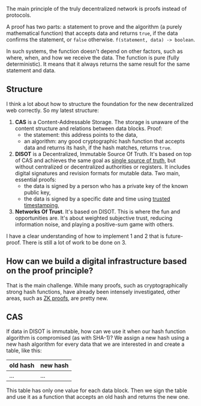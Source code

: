 The main principle of the truly decentralized network is proofs instead of protocols.

A proof has two parts: a statement to prove and the algorithm (a purely mathematical function) that accepts data and returns `true`, if the data confirms the statement, or `false` otherwise. `f(statement, data) -> boolean`.

In such systems, the function doesn't depend on other factors, such as where, when, and how we receive the data. The function is pure (fully deterministic). It means that it always returns the same result for the same statement and data.

## Structure

I think a lot about how to structure the foundation for the new decentralized web correctly. So my latest structure:

1. **CAS** is a Content-Addressable Storage. The storage is unaware of the content structure and relations between data blocks. Proof:
   - the statement: this address points to the data,
   - an algorithm: any good cryptographic hash function that accepts data and returns its hash, if the hash matches, returns `true`.
2. **DISOT** is a Decentralized, Immutable Source Of Truth. It's based on top of CAS and achieves the same goal as [single source of truth](https://en.wikipedia.org/wiki/Single_source_of_truth), but without centralized or decentralized authorities or registers. It includes digital signatures and revision formats for mutable data. Two main, essential proofs:
   - the data is signed by a person who has a private key of the known public key,
   - the data is signed by a specific date and time using [trusted timestamping](https://en.wikipedia.org/wiki/Trusted_timestamping),
3. **Networks Of Trust**. It's based on DISOT. This is where the fun and opportunities are. It's about weighted subjective trust, reducing information noise, and playing a positive-sum game with others.

I have a clear understanding of how to implement 1 and 2 that is future-proof. There is still a lot of work to be done on 3. 

## How can we build a digital infrastructure based on the proof principle?

That is the main challenge. While many proofs, such as cryptographically strong hash functions, have already been intensely investigated, other areas, such as [ZK proofs](https://en.wikipedia.org/wiki/Zero-knowledge_proof), are pretty new.

## CAS

If data in DISOT is immutable, how can we use it when our hash function algorithm is compromised (as with SHA-1)? 
We assign a new hash using a new hash algorithm for every data that we are interested in and create a table, like this:

|old hash|new hash|
|--------|--------|
|...     |...     |

This table has only one value for each data block. Then we sign the table and use it as a function that accepts an old hash and returns the new one.
